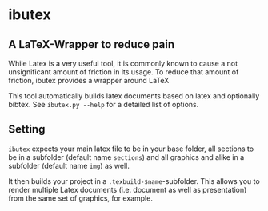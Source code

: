 # ibutex
## A LaTeX-Wrapper to reduce pain

While Latex is a very useful tool, it is commonly known to cause a not unsignificant amount of friction in its usage.
To reduce that amount of friction, ibutex provides a wrapper around LaTeX

This tool automatically builds latex documents based on latex and optionally bibtex. See `ibutex.py --help` for a detailed list of options.

## Setting

`ibutex` expects your main latex file to be in your base folder, all sections to be in a subfolder (default name `sections`) and all graphics and alike in a subfolder (default name `img`) as well.

It then builds your project in a `.texbuild-$name`-subfolder. This allows you to render multiple Latex documents (i.e. document as well as presentation) from the same set of graphics, for example.

